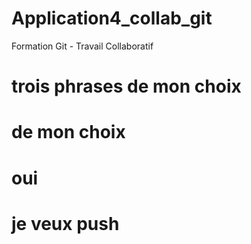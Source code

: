 # Application4_collab_git
Formation Git - Travail Collaboratif

# trois phrases de mon choix

# de mon choix

# oui

# je veux push